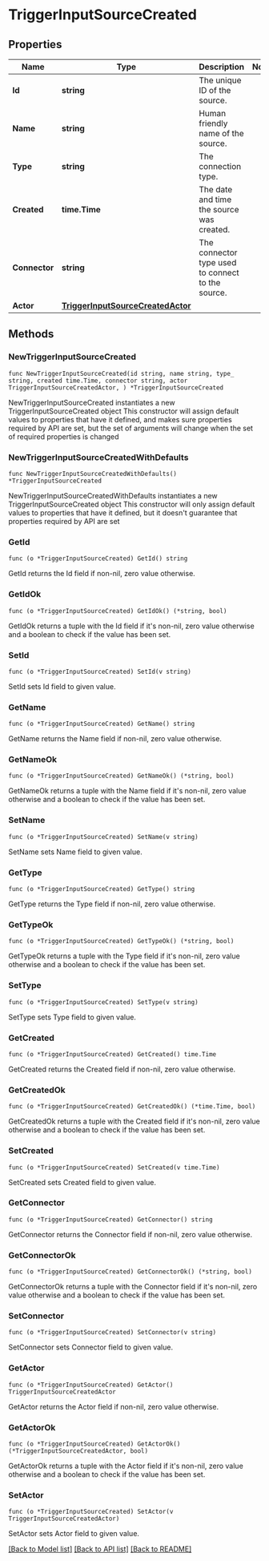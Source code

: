 # TriggerInputSourceCreated

## Properties

Name | Type | Description | Notes
------------ | ------------- | ------------- | -------------
**Id** | **string** | The unique ID of the source. | 
**Name** | **string** | Human friendly name of the source. | 
**Type** | **string** | The connection type. | 
**Created** | **time.Time** | The date and time the source was created. | 
**Connector** | **string** | The connector type used to connect to the source. | 
**Actor** | [**TriggerInputSourceCreatedActor**](TriggerInputSourceCreatedActor.md) |  | 

## Methods

### NewTriggerInputSourceCreated

`func NewTriggerInputSourceCreated(id string, name string, type_ string, created time.Time, connector string, actor TriggerInputSourceCreatedActor, ) *TriggerInputSourceCreated`

NewTriggerInputSourceCreated instantiates a new TriggerInputSourceCreated object
This constructor will assign default values to properties that have it defined,
and makes sure properties required by API are set, but the set of arguments
will change when the set of required properties is changed

### NewTriggerInputSourceCreatedWithDefaults

`func NewTriggerInputSourceCreatedWithDefaults() *TriggerInputSourceCreated`

NewTriggerInputSourceCreatedWithDefaults instantiates a new TriggerInputSourceCreated object
This constructor will only assign default values to properties that have it defined,
but it doesn't guarantee that properties required by API are set

### GetId

`func (o *TriggerInputSourceCreated) GetId() string`

GetId returns the Id field if non-nil, zero value otherwise.

### GetIdOk

`func (o *TriggerInputSourceCreated) GetIdOk() (*string, bool)`

GetIdOk returns a tuple with the Id field if it's non-nil, zero value otherwise
and a boolean to check if the value has been set.

### SetId

`func (o *TriggerInputSourceCreated) SetId(v string)`

SetId sets Id field to given value.


### GetName

`func (o *TriggerInputSourceCreated) GetName() string`

GetName returns the Name field if non-nil, zero value otherwise.

### GetNameOk

`func (o *TriggerInputSourceCreated) GetNameOk() (*string, bool)`

GetNameOk returns a tuple with the Name field if it's non-nil, zero value otherwise
and a boolean to check if the value has been set.

### SetName

`func (o *TriggerInputSourceCreated) SetName(v string)`

SetName sets Name field to given value.


### GetType

`func (o *TriggerInputSourceCreated) GetType() string`

GetType returns the Type field if non-nil, zero value otherwise.

### GetTypeOk

`func (o *TriggerInputSourceCreated) GetTypeOk() (*string, bool)`

GetTypeOk returns a tuple with the Type field if it's non-nil, zero value otherwise
and a boolean to check if the value has been set.

### SetType

`func (o *TriggerInputSourceCreated) SetType(v string)`

SetType sets Type field to given value.


### GetCreated

`func (o *TriggerInputSourceCreated) GetCreated() time.Time`

GetCreated returns the Created field if non-nil, zero value otherwise.

### GetCreatedOk

`func (o *TriggerInputSourceCreated) GetCreatedOk() (*time.Time, bool)`

GetCreatedOk returns a tuple with the Created field if it's non-nil, zero value otherwise
and a boolean to check if the value has been set.

### SetCreated

`func (o *TriggerInputSourceCreated) SetCreated(v time.Time)`

SetCreated sets Created field to given value.


### GetConnector

`func (o *TriggerInputSourceCreated) GetConnector() string`

GetConnector returns the Connector field if non-nil, zero value otherwise.

### GetConnectorOk

`func (o *TriggerInputSourceCreated) GetConnectorOk() (*string, bool)`

GetConnectorOk returns a tuple with the Connector field if it's non-nil, zero value otherwise
and a boolean to check if the value has been set.

### SetConnector

`func (o *TriggerInputSourceCreated) SetConnector(v string)`

SetConnector sets Connector field to given value.


### GetActor

`func (o *TriggerInputSourceCreated) GetActor() TriggerInputSourceCreatedActor`

GetActor returns the Actor field if non-nil, zero value otherwise.

### GetActorOk

`func (o *TriggerInputSourceCreated) GetActorOk() (*TriggerInputSourceCreatedActor, bool)`

GetActorOk returns a tuple with the Actor field if it's non-nil, zero value otherwise
and a boolean to check if the value has been set.

### SetActor

`func (o *TriggerInputSourceCreated) SetActor(v TriggerInputSourceCreatedActor)`

SetActor sets Actor field to given value.



[[Back to Model list]](../README.md#documentation-for-models) [[Back to API list]](../README.md#documentation-for-api-endpoints) [[Back to README]](../README.md)


